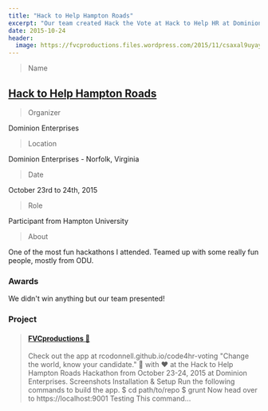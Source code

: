 ```yaml
---
title: "Hack to Help Hampton Roads"
excerpt: "Our team created Hack the Vote at Hack to Help HR at Dominion Enterprises."
date: 2015-10-24
header:
  image: https://fvcproductions.files.wordpress.com/2015/11/csaxal9uyaypho3.jpg
---
```


> Name

## <a title="DE" href="https://hackathon.dominionenterprises.com/" target="_blank"><strong>Hack to Help Hampton Roads</strong></a>

> Organizer

Dominion Enterprises

> Location

Dominion Enterprises - Norfolk, Virginia

> Date

October 23rd to 24th, 2015

> Role

Participant from Hampton University

> About

One of the most fun hackathons I attended. Teamed up with some really fun people, mostly from ODU.

### Awards

We didn't win anything but our team presented!

### Project

<blockquote class="embedly-card"><h4><a href="https://fvcproductions.com/portfolio/hack-the-vot">FVCproductions 🍓</a></h4><p>Check out the app at rcodonnell.github.io/code4hr-voting "Change the world, know your candidate." 🔨 with ♥️ at the Hack to Help Hampton Roads Hackathon from October 23-24, 2015 at Dominion Enterprises. Screenshots Installation & Setup Run the following commands to build the app. $ cd path/to/repo $ grunt Now head over to https://localhost:9001 Testing This command...</p></blockquote>
